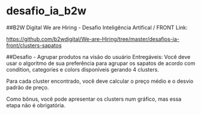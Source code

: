 # desafio_ia_b2w

##B2W Digital
We are Hiring - Desafio Inteligência Artifical / FRONT
Link:

https://github.com/b2wdigital/We-are-Hiring/tree/master/desafios-ia-front/clusters-sapatos

##Desafio - Agrupar produtos na visão do usuário
Entregáveis:
Você deve usar o algoritmo de sua preferência para agrupar os sapatos de acordo com condition, categories e colors disponíveis gerando 4 clusters.

Para cada cluster encontrado, você deve calcular o preço médio e o desvio padrão de preço.

Como bônus, você pode apresentar os clusters num gráfico, mas essa etapa não é obrigatória.
